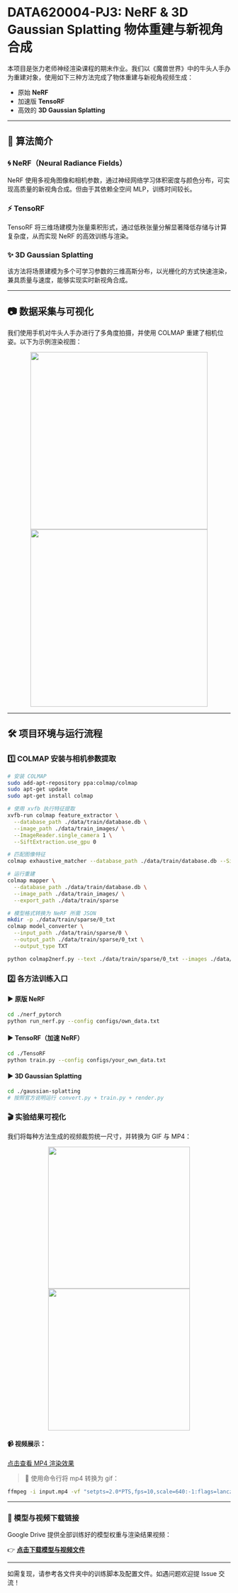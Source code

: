 # DATA620004-PJ3: NeRF & 3D Gaussian Splatting 物体重建与新视角合成

本项目是张力老师神经渲染课程的期末作业。我们以《魔兽世界》中的牛头人手办为重建对象，使用如下三种方法完成了物体重建与新视角视频生成：

- 原始 **NeRF**
- 加速版 **TensoRF**
- 高效的 **3D Gaussian Splatting**

---

## 📌 算法简介

### 🌀 NeRF（Neural Radiance Fields）

NeRF 使用多视角图像和相机参数，通过神经网络学习体积密度与颜色分布，可实现高质量的新视角合成。但由于其依赖全空间 MLP，训练时间较长。

### ⚡ TensoRF

TensoRF 将三维场建模为张量乘积形式，通过低秩张量分解显著降低存储与计算复杂度，从而实现 NeRF 的高效训练与渲染。

### ✨ 3D Gaussian Splatting

该方法将场景建模为多个可学习参数的三维高斯分布，以光栅化的方式快速渲染，兼具质量与速度，能够实现实时新视角合成。

---

## 📷 数据采集与可视化

我们使用手机对牛头人手办进行了多角度拍摄，并使用 COLMAP 重建了相机位姿。以下为示例渲染视图：

<div align="center">
  <img src="https://github.com/user-attachments/assets/eb794283-158c-40ba-929c-36fef3b0dfa8" width="400"/>
  <img src="https://github.com/user-attachments/assets/acfae0e0-6db4-421d-bb53-d8897c22049f" width="400"/>
</div>

---

## 🛠️ 项目环境与运行流程

### 1️⃣ COLMAP 安装与相机参数提取

```bash
# 安装 COLMAP
sudo add-apt-repository ppa:colmap/colmap
sudo apt-get update
sudo apt-get install colmap

# 使用 xvfb 执行特征提取
xvfb-run colmap feature_extractor \
  --database_path ./data/train/database.db \
  --image_path ./data/train_images/ \
  --ImageReader.single_camera 1 \
  --SiftExtraction.use_gpu 0

# 匹配图像特征
colmap exhaustive_matcher --database_path ./data/train/database.db --SiftMatching.use_gpu 0

# 运行重建
colmap mapper \
  --database_path ./data/train/database.db \
  --image_path ./data/train_images/ \
  --export_path ./data/train/sparse

# 模型格式转换为 NeRF 所需 JSON
mkdir -p ./data/train/sparse/0_txt
colmap model_converter \
  --input_path ./data/train/sparse/0 \
  --output_path ./data/train/sparse/0_txt \
  --output_type TXT

python colmap2nerf.py --text ./data/train/sparse/0_txt --images ./data/train_images --out ./data/train/transforms_train.json
```

### 2️⃣ 各方法训练入口
#### ▶️ 原版 NeRF
```bash
cd ./nerf_pytorch
python run_nerf.py --config configs/own_data.txt
```

#### ▶️ TensoRF（加速 NeRF）
```bash
cd ./TensoRF
python train.py --config configs/your_own_data.txt
```
#### ▶️ 3D Gaussian Splatting
```bash
cd ./gaussian-splatting
# 按照官方说明运行 convert.py + train.py + render.py
```

### 🎬 实验结果可视化
我们将每种方法生成的视频裁剪统一尺寸，并转换为 GIF 与 MP4：

<div align="center"> <img src="https://github.com/user-attachments/assets/eb794283-158c-40ba-929c-36fef3b0dfa8" width="320"/> <img src="https://github.com/user-attachments/assets/acfae0e0-6db4-421d-bb53-d8897c22049f" width="320"/> </div>

#### 📹 视频展示：
[点击查看 MP4 渲染效果](https://github.com/user-attachments/assets/b462196e-b681-4bf4-ab7b-f2964044bb3e)

> 🎥 使用命令行将 mp4 转换为 gif：
```bash
ffmpeg -i input.mp4 -vf "setpts=2.0*PTS,fps=10,scale=640:-1:flags=lanczos" output.gif
```
---
### 🔗 模型与视频下载链接
Google Drive 提供全部训练好的模型权重与渲染结果视频：

👉 **[点击下载模型与视频文件](https://drive.google.com/drive/folders/12_LvpeNoJgO7-nbG5TcMjZ_zc8q7Ik5m?usp=sharing)**

---

如需复现，请参考各文件夹中的训练脚本及配置文件。如遇问题欢迎提 Issue 交流！


